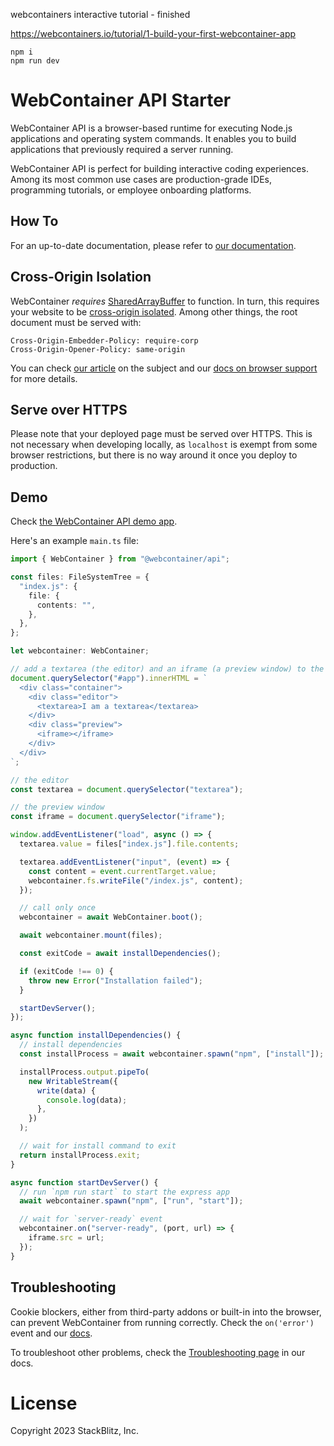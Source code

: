 webcontainers interactive tutorial - finished

https://webcontainers.io/tutorial/1-build-your-first-webcontainer-app


```
npm i
npm run dev
```

# WebContainer API Starter

WebContainer API is a browser-based runtime for executing Node.js applications and operating system commands. It enables you to build applications that previously required a server running.

WebContainer API is perfect for building interactive coding experiences. Among its most common use cases are production-grade IDEs, programming tutorials, or employee onboarding platforms.

## How To

For an up-to-date documentation, please refer to [our documentation](https://webcontainers.io).

## Cross-Origin Isolation

WebContainer _requires_ [SharedArrayBuffer](https://developer.mozilla.org/en-US/docs/Web/JavaScript/Reference/Global_Objects/SharedArrayBuffer) to function. In turn, this requires your website to be [cross-origin isolated](https://developer.mozilla.org/en-US/docs/Web/JavaScript/Reference/Global_Objects/SharedArrayBuffer#security_requirements). Among other things, the root document must be served with:

```
Cross-Origin-Embedder-Policy: require-corp
Cross-Origin-Opener-Policy: same-origin
```

You can check [our article](https://blog.stackblitz.com/posts/cross-browser-with-coop-coep/) on the subject and our [docs on browser support](https://developer.stackblitz.com/docs/platform/browser-support) for more details.

## Serve over HTTPS

Please note that your deployed page must be served over HTTPS. This is not necessary when developing locally, as `localhost` is exempt from some browser restrictions, but there is no way around it once you deploy to production.

## Demo

Check [the WebContainer API demo app](webcontainer.new).

Here's an example `main.ts` file:

```ts
import { WebContainer } from "@webcontainer/api";

const files: FileSystemTree = {
  "index.js": {
    file: {
      contents: "",
    },
  },
};

let webcontainer: WebContainer;

// add a textarea (the editor) and an iframe (a preview window) to the document
document.querySelector("#app").innerHTML = `
  <div class="container">
    <div class="editor">
      <textarea>I am a textarea</textarea>
    </div>
    <div class="preview">
      <iframe></iframe>
    </div>
  </div>
`;

// the editor
const textarea = document.querySelector("textarea");

// the preview window
const iframe = document.querySelector("iframe");

window.addEventListener("load", async () => {
  textarea.value = files["index.js"].file.contents;

  textarea.addEventListener("input", (event) => {
    const content = event.currentTarget.value;
    webcontainer.fs.writeFile("/index.js", content);
  });

  // call only once
  webcontainer = await WebContainer.boot();

  await webcontainer.mount(files);

  const exitCode = await installDependencies();

  if (exitCode !== 0) {
    throw new Error("Installation failed");
  }

  startDevServer();
});

async function installDependencies() {
  // install dependencies
  const installProcess = await webcontainer.spawn("npm", ["install"]);

  installProcess.output.pipeTo(
    new WritableStream({
      write(data) {
        console.log(data);
      },
    })
  );

  // wait for install command to exit
  return installProcess.exit;
}

async function startDevServer() {
  // run `npm run start` to start the express app
  await webcontainer.spawn("npm", ["run", "start"]);

  // wait for `server-ready` event
  webcontainer.on("server-ready", (port, url) => {
    iframe.src = url;
  });
}
```

## Troubleshooting

Cookie blockers, either from third-party addons or built-in into the browser, can prevent WebContainer from running correctly. Check the `on('error')` event and our [docs](https://developer.stackblitz.com/docs/platform/third-party-blocker).

To troubleshoot other problems, check the [Troubleshooting page](https://webcontainers.io/guides/troubleshooting) in our docs.

# License

Copyright 2023 StackBlitz, Inc.
